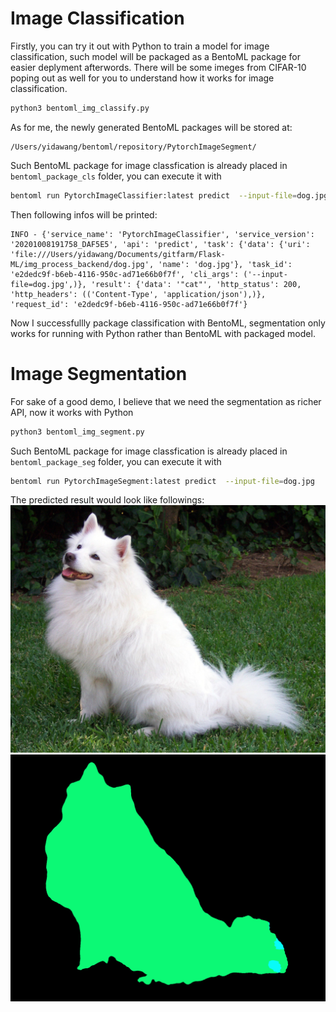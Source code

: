# Image Classification

Firstly, you can try it out with Python to train a model for image classification, such model will be packaged as a BentoML package for easier deplyment afterwords.
There will be some imeges from CIFAR-10 poping out as well for you to understand how it works for image classification.
```python
python3 bentoml_img_classify.py
```

As for me, the newly generated BentoML packages will be stored at:
```
/Users/yidawang/bentoml/repository/PytorchImageSegment/
```

Such BentoML package for image classfication is already placed in `bentoml_package_cls` folder, you can execute it with 
```bash
bentoml run PytorchImageClassifier:latest predict  --input-file=dog.jpg
```

Then following infos will be printed:
```
INFO - {'service_name': 'PytorchImageClassifier', 'service_version': '20201008191758_DAF5E5', 'api': 'predict', 'task': {'data': {'uri': 'file:///Users/yidawang/Documents/gitfarm/Flask-ML/img_process_backend/dog.jpg', 'name': 'dog.jpg'}, 'task_id': 'e2dedc9f-b6eb-4116-950c-ad71e66b0f7f', 'cli_args': ('--input-file=dog.jpg',)}, 'result': {'data': '"cat"', 'http_status': 200, 'http_headers': (('Content-Type', 'application/json'),)}, 'request_id': 'e2dedc9f-b6eb-4116-950c-ad71e66b0f7f'}
```

Now I successfullly package classification with BentoML, segmentation only works for running with Python rather than BentoML with packaged model.

# Image Segmentation
For sake of a good demo, I believe that we need the segmentation as richer API, now it works with Python

```python
python3 bentoml_img_segment.py
```

Such BentoML package for image classfication is already placed in `bentoml_package_seg` folder, you can execute it with 
```bash
bentoml run PytorchImageSegment:latest predict  --input-file=dog.jpg
```
The predicted result would look like followings:
![](./dog.jpg) ![](result_seg.png)

